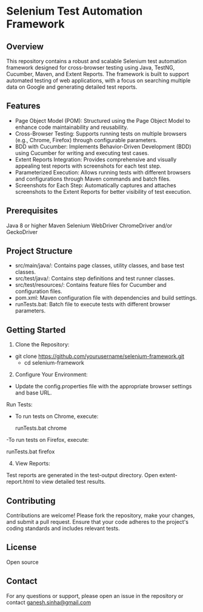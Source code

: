 # Selenium Test Automation Framework

## Overview

This repository contains a robust and scalable Selenium test automation framework designed for cross-browser testing using Java, TestNG, Cucumber, Maven, and Extent Reports. The framework is built to support automated testing of web applications, with a focus on searching multiple data on Google and generating detailed test reports.

## Features

- Page Object Model (POM): Structured using the Page Object Model to enhance code maintainability and reusability.
- Cross-Browser Testing: Supports running tests on multiple browsers (e.g., Chrome, Firefox) through configurable parameters.
- BDD with Cucumber: Implements Behavior-Driven Development (BDD) using Cucumber for writing and executing test cases.
- Extent Reports Integration: Provides comprehensive and visually appealing test reports with screenshots for each test step.
- Parameterized Execution: Allows running tests with different browsers and configurations through Maven commands and batch files.
- Screenshots for Each Step: Automatically captures and attaches screenshots to the Extent Reports for better visibility of test execution.


## Prerequisites

Java 8 or higher
Maven
Selenium WebDriver
ChromeDriver and/or GeckoDriver


## Project Structure

- src/main/java/: Contains page classes, utility classes, and base test classes.
- src/test/java/: Contains step definitions and test runner classes.
- src/test/resources/: Contains feature files for Cucumber and configuration files.
- pom.xml: Maven configuration file with dependencies and build settings.
- runTests.bat: Batch file to execute tests with different browser parameters.

## Getting Started

1. Clone the Repository:

- git clone https://github.com/yourusername/selenium-framework.git
  -  cd selenium-framework
2. Configure Your Environment:

- Update the config.properties file with the appropriate browser settings and base URL.

Run Tests:

- To run tests on Chrome, execute:


  runTests.bat chrome

-To run tests on Firefox, execute:

runTests.bat firefox

4. View Reports:

Test reports are generated in the test-output directory. Open extent-report.html to view detailed test results.

## Contributing
Contributions are welcome! Please fork the repository, make your changes, and submit a pull request. Ensure that your code adheres to the project's coding standards and includes relevant tests.

## License
Open source

## Contact
For any questions or support, please open an issue in the repository or contact ganesh.sinha@gmail.com

